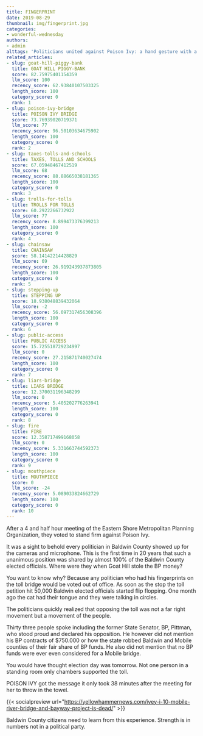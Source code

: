 ```yaml
---
title: FINGERPRINT
date: 2019-08-29
thumbnail: img/fingerprint.jpg
categories:
- wonderful-wednesday
authors:
- admin
alttags: 'Politicians united against Poison Ivy: a hand gesture with a green marking on the index finger, symbolizing opposition'
related_articles:
- slug: goat-hill-piggy-bank
  title: GOAT HILL PIGGY-BANK
  score: 82.75975401154359
  llm_score: 100
  recency_score: 62.93840107503325
  length_score: 100
  category_score: 0
  rank: 1
- slug: poison-ivy-bridge
  title: POISON IVY BRIDGE
  score: 73.76939020719371
  llm_score: 77
  recency_score: 96.50103634675902
  length_score: 100
  category_score: 0
  rank: 2
- slug: taxes-tolls-and-schools
  title: TAXES, TOLLS AND SCHOOLS
  score: 67.05948467412519
  llm_score: 68
  recency_score: 88.88665038181365
  length_score: 100
  category_score: 0
  rank: 3
- slug: trolls-for-tolls
  title: TROLLS FOR TOLLS
  score: 60.2922266732922
  llm_score: 77
  recency_score: 8.899473376399213
  length_score: 100
  category_score: 0
  rank: 4
- slug: chainsaw
  title: CHAINSAW
  score: 58.14142214428829
  llm_score: 69
  recency_score: 26.919243937873805
  length_score: 100
  category_score: 0
  rank: 5
- slug: stepping-up
  title: STEPPING UP
  score: 18.938048839432064
  llm_score: -2
  recency_score: 56.097317456308396
  length_score: 100
  category_score: 0
  rank: 6
- slug: public-access
  title: PUBLIC ACCESS
  score: 15.725518729234997
  llm_score: 0
  recency_score: 27.215871740027474
  length_score: 100
  category_score: 0
  rank: 7
- slug: liars-bridge
  title: LIARS BRIDGE
  score: 12.370031196348299
  llm_score: 0
  recency_score: 5.405202776263941
  length_score: 100
  category_score: 0
  rank: 8
- slug: fire
  title: FIRE
  score: 12.358717499168058
  llm_score: 0
  recency_score: 5.331663744592373
  length_score: 100
  category_score: 0
  rank: 9
- slug: mouthpiece
  title: MOUTHPIECE
  score: 0
  llm_score: -24
  recency_score: 5.089033824662729
  length_score: 100
  category_score: 0
  rank: 10
---
```

After a 4 and half hour meeting of the Eastern Shore Metropolitan Planning Organization, they voted to stand firm against Poison Ivy.

It was a sight to behold every politician in Baldwin County showed up for the cameras and microphone. This is the first time in 20 years that such a unanimous position was shared by almost 100% of the Baldwin County elected officials. Where were they when Goat Hill stole the BP money?

You want to know why? Because any politician who had his fingerprints on the toll bridge would be voted out of office. As soon as the stop the toll petition hit 50,000 Baldwin elected officials started flip flopping. One month ago the cat had their tongue and they were talking in circles.

The politicians quickly realized that opposing the toll was not a far right movement but a movement of the people.

Thirty three people spoke including the former State Senator, BP, Pittman, who stood proud and declared his opposition. He however did not mention his BP contracts of $750.000 or how the state robbed Baldwin and Mobile counties of their fair share of BP funds. He also did not mention that no BP funds were ever even considered for a Mobile bridge.

You would have thought election day was tomorrow. Not one person in a standing room only chambers supported the toll.

POISON IVY got the message it only took 38 minutes after the meeting for her to throw in the towel.

{{< socialpreview url="https://yellowhammernews.com/ivey-i-10-mobile-river-bridge-and-bayway-project-is-dead/" >}}

Baldwin County citizens need to learn from this experience. Strength is in numbers not in a political party.
